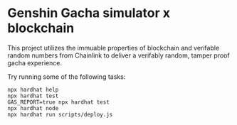 # Genshin Gacha simulator x blockchain

This project utilizes the immuable properties of blockchain and verifable random numbers from Chainlink to deliver a verifably random, tamper proof gacha experience.


Try running some of the following tasks:

```shell
npx hardhat help
npx hardhat test
GAS_REPORT=true npx hardhat test
npx hardhat node
npx hardhat run scripts/deploy.js
```
